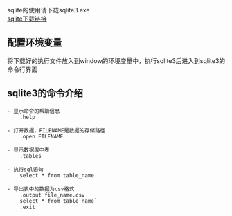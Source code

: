 sqlite的使用请下载sqlite3.exe  
[sqlite下载链接](https://pan.baidu.com/s/1T9qYH-ozJZd6usy46CbFeg&shfl=sharepset)

## 配置环境变量
将下载好的执行文件放入到window的环境变量中，执行sqlite3后进入到sqlite3的命令行界面

## sqlite3的命令介绍
    - 显示命令的帮助信息
        .help
       
    - 打开数据，FILENAME是数据的存储路径
        .open FILENAME
       
    - 显示数据库中表 
        .tables
        
    - 执行sql语句
        select * from table_name
        
    - 导出表中的数据为csv格式
        .output file_name.csv
        select * from table_name`
        .exit